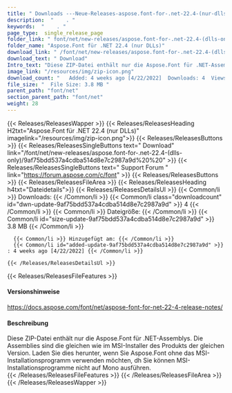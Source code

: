 ```yaml
---
title: " Downloads ---Neue-Releases-aspose.font-for-.net-22.4-(nur-dlls) . "
description:  "    . " 
keywords:  "    . " 
page_type:  single_release_page
folder_link: " font/net/new-releases/aspose.font-for-.net-22.4-(dlls-only)/"
folder_name: "Aspose.Font für .NET 22.4 (nur DLLs)"
download_link: " /font/net/new-releases/aspose.font-for-.net-22.4-(dlls-only)/9af75bdd537a4cdba514d8e7c2987a9d"
download_text: " Download"
Intro_text: "Diese ZIP-Datei enthält nur die Aspose.Font für .NET-Assemblys. Die Versammlungen ..."
image_link: "/resources/img/zip-icon.png"
download_count: "   Added: 4 weeks ago [4/22/2022]  Downloads: 4  Views: 8"
file_size: "  File Size: 3.8 MB "
parent_path: "font/net"
section_parent_path: "font/net"
weight: 28
---
```


{{< Releases/ReleasesWapper >}}
  {{< Releases/ReleasesHeading H2txt="Aspose.Font für .NET 22.4 (nur DLLs)" imagelink="/resources/img/zip-icon.png">}}
  {{< Releases/ReleasesButtons >}}
    {{< Releases/ReleasesSingleButtons text=" Download" link="/font/net/new-releases/aspose.font-for-.net-22.4-(dlls-only)/9af75bdd537a4cdba514d8e7c2987a9d%20%20" >}}
    {{< Releases/ReleasesSingleButtons text=" Support Forum " link="https://forum.aspose.com/c/font" >}}
  {{< Releases/ReleasesButtons >}}
  {{< Releases/ReleasesFileArea >}}
    {{< Releases/ReleasesHeading h4txt="Dateidetails">}}
    {{< Releases/ReleasesDetailsUl >}}
            {{< Common/li >}} Downloads: {{< /Common/li >}}
      {{< Common/li class="downloadcount" id="dwn-update-9af75bdd537a4cdba514d8e7c2987a9d" >}} 4 {{< /Common/li >}}
      {{< Common/li >}} Dateigröße: {{< /Common/li >}}
      {{< Common/li id="size-update-9af75bdd537a4cdba514d8e7c2987a9d" >}} 3.8 MB {{< /Common/li >}} 


      {{< Common/li >}} Hinzugefügt am: {{< /Common/li >}}
      {{< Common/li id="added-update-9af75bdd537a4cdba514d8e7c2987a9d" >}} : 4 weeks ago [4/22/2022] {{< /Common/li >}} 

    {{< /Releases/ReleasesDetailsUl >}}

  {{< Releases/ReleasesFileFeatures >}}
      <h4>Versionshinweise</h4><div> <a href="https://docs.aspose.com/font/net/aspose-font-for-net-22-4-release-notes/">https://docs.aspose.com/font/net/aspose-font-for-net-22-4-release-notes/</a></div><h4> Beschreibung</h4><div class="HTMLDescription"> Diese ZIP-Datei enthält nur die Aspose.Font für .NET-Assemblys. Die Assemblies sind die gleichen wie im MSI-Installer des Produkts der gleichen Version. Laden Sie dies herunter, wenn Sie Aspose.Font ohne das MSI-Installationsprogramm verwenden möchten, dh Sie können MSI-Installationsprogramme nicht auf Mono ausführen.</div>
  {{< /Releases/ReleasesFileFeatures >}}
 {{< /Releases/ReleasesFileArea >}}
{{< /Releases/ReleasesWapper >}}



